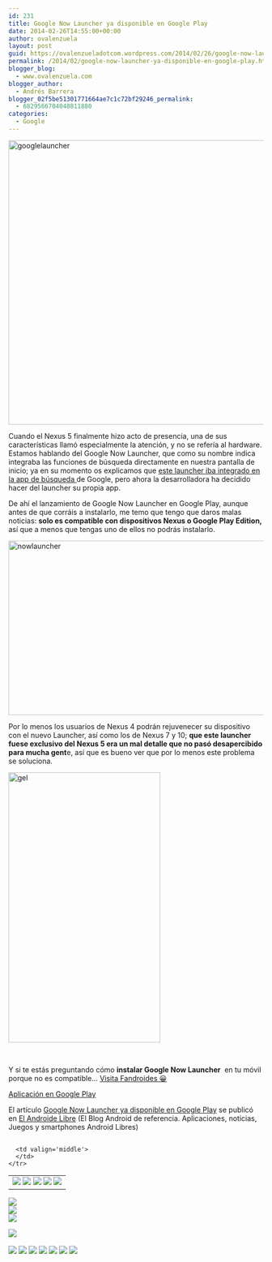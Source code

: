 ```yaml
---
id: 231
title: Google Now Launcher ya disponible en Google Play
date: 2014-02-26T14:55:00+00:00
author: ovalenzuela
layout: post
guid: https://ovalenzueladotcom.wordpress.com/2014/02/26/google-now-launcher-ya-disponible-en-google-play
permalink: /2014/02/google-now-launcher-ya-disponible-en-google-play.html
blogger_blog:
  - www.ovalenzuela.com
blogger_author:
  - Andrés Barrera
blogger_02f5be51301771664ae7c1c72bf29246_permalink:
  - 6829566704048811880
categories:
  - Google
---
```

<a href="http://www.elandroidelibre.com/2014/02/google-now-launcher-ya-disponible-en-google-play.html/googlelauncher" rel="attachment wp-att-129226"><img class="aligncenter size-large wp-image-129226" alt="googlelauncher" src="http://www.elandroidelibre.com/wp-content/uploads/2014/02/googlelauncher-680x561.png" width="680" height="561" /></a>

Cuando el Nexus 5 finalmente hizo acto de presencia, una de sus características llamó especialmente la atención, y no se refería al hardware. Estamos hablando del Google Now Launcher, que como su nombre indica integraba las funciones de búsqueda directamente en nuestra pantalla de inicio; ya en su momento os explicamos que <a href="http://www.elandroidelibre.com/2014/02/descarga-e-instala-google-search-3-2-con-google-now-launcher.html" target="_blank">este launcher iba integrado en la app de búsqueda </a>de Google, pero ahora la desarrolladora ha decidido hacer del launcher su propia app.

De ahí el lanzamiento de Google Now Launcher en Google Play, aunque antes de que corráis a instalarlo, me temo que tengo que daros malas noticias: **solo es compatible con dispositivos Nexus o Google Play Edition,** así que a menos que tengas uno de ellos no podrás instalarlo.

<a href="http://www.elandroidelibre.com/2014/02/google-now-launcher-ya-disponible-en-google-play.html/nowlauncher" rel="attachment wp-att-129227"><img class="aligncenter size-large wp-image-129227" alt="nowlauncher" src="http://www.elandroidelibre.com/wp-content/uploads/2014/02/nowlauncher-680x344.png" width="680" height="344" /></a>

Por lo menos los usuarios de Nexus 4 podrán rejuvenecer su dispositivo con el nuevo Launcher, así como los de Nexus 7 y 10; **que este launcher fuese exclusivo del Nexus 5 era un mal detalle que no pasó desapercibido para mucha gent**e, así que es bueno ver que por lo menos este problema se soluciona.

[<img class="aligncenter size-full wp-image-129233" alt="gel" src="http://www.elandroidelibre.com/wp-content/uploads/2014/02/gel.gif" width="300" height="533" />](http://www.elandroidelibre.com/wp-content/uploads/2014/02/gel.gif)

 

Y si te estás preguntando cómo **instalar Google Now Launcher**  en tu móvil porque no es compatible… <a href="http://fandroides.com/instala-el-google-experience-launcher-en-cualquier-android/" target="_blank">Visita Fandroides 😀</a>

<a target="_blank" href="https://play.google.com/store/apps/details?id=com.google.android.launcher">Aplicación en Google Play</a>

El artículo [Google Now Launcher ya disponible en Google Play](http://www.elandroidelibre.com/2014/02/google-now-launcher-ya-disponible-en-google-play.html) se publicó en [El Androide Libre](http://www.elandroidelibre.com) (El Blog Android de referencia. Aplicaciones, noticias, Juegos y smartphones Android Libres)


<img width="1" height="1" src="http://rss.feedsportal.com/c/34005/f/617036/s/379245a7/sc/15/mf.gif" border="0" /> 

<div>
  <table border='0'>
    <tr>
      <td valign='middle'>
        <a href="http://share.feedsportal.com/share/twitter/?u=http%3A%2F%2Fwww.elandroidelibre.com%2F2014%2F02%2Fgoogle-now-launcher-ya-disponible-en-google-play.html&t=Google+Now+Launcher+ya+disponible+en+Google+Play" target="_blank"><img src="http://res3.feedsportal.com/social/twitter.png" border="0" /></a> <a href="http://share.feedsportal.com/share/facebook/?u=http%3A%2F%2Fwww.elandroidelibre.com%2F2014%2F02%2Fgoogle-now-launcher-ya-disponible-en-google-play.html&t=Google+Now+Launcher+ya+disponible+en+Google+Play" target="_blank"><img src="http://res3.feedsportal.com/social/facebook.png" border="0" /></a> <a href="http://share.feedsportal.com/share/linkedin/?u=http%3A%2F%2Fwww.elandroidelibre.com%2F2014%2F02%2Fgoogle-now-launcher-ya-disponible-en-google-play.html&t=Google+Now+Launcher+ya+disponible+en+Google+Play" target="_blank"><img src="http://res3.feedsportal.com/social/linkedin.png" border="0" /></a> <a href="http://share.feedsportal.com/share/gplus/?u=http%3A%2F%2Fwww.elandroidelibre.com%2F2014%2F02%2Fgoogle-now-launcher-ya-disponible-en-google-play.html&t=Google+Now+Launcher+ya+disponible+en+Google+Play" target="_blank"><img src="http://res3.feedsportal.com/social/googleplus.png" border="0" /></a> <a href="http://share.feedsportal.com/share/email/?u=http%3A%2F%2Fwww.elandroidelibre.com%2F2014%2F02%2Fgoogle-now-launcher-ya-disponible-en-google-play.html&t=Google+Now+Launcher+ya+disponible+en+Google+Play" target="_blank"><img src="http://res3.feedsportal.com/social/email.png" border="0" /></a>
      </td>
      
      <td valign='middle'>
      </td>
    </tr>
  </table>
</div>

[<img src="http://da.feedsportal.com/r/186531004582/u/49/f/617036/c/34005/s/379245a7/sc/15/rc/1/rc.img" border="0" />](http://da.feedsportal.com/r/186531004582/u/49/f/617036/c/34005/s/379245a7/sc/15/rc/1/rc.htm)  
[<img src="http://da.feedsportal.com/r/186531004582/u/49/f/617036/c/34005/s/379245a7/sc/15/rc/2/rc.img" border="0" />](http://da.feedsportal.com/r/186531004582/u/49/f/617036/c/34005/s/379245a7/sc/15/rc/2/rc.htm)  
[<img src="http://da.feedsportal.com/r/186531004582/u/49/f/617036/c/34005/s/379245a7/sc/15/rc/3/rc.img" border="0" />](http://da.feedsportal.com/r/186531004582/u/49/f/617036/c/34005/s/379245a7/sc/15/rc/3/rc.htm)

[<img src="http://da.feedsportal.com/r/186531004582/u/49/f/617036/c/34005/s/379245a7/a2.img" border="0" />](http://da.feedsportal.com/r/186531004582/u/49/f/617036/c/34005/s/379245a7/a2.htm)
<img width="1" height="1" src="http://pi.feedsportal.com/r/186531004582/u/49/f/617036/c/34005/s/379245a7/a2t.img" border="0" /> 

<div>
  <a href="http://feeds.feedburner.com/~ff/elandroidelibre?a=XPz46VV9wj0:u-ObTp3os0E:ecdYMiMMAMM"><img src="http://feeds.feedburner.com/~ff/elandroidelibre?d=ecdYMiMMAMM" border="0" /></a> <a href="http://feeds.feedburner.com/~ff/elandroidelibre?a=XPz46VV9wj0:u-ObTp3os0E:V_sGLiPBpWU"><img src="http://feeds.feedburner.com/~ff/elandroidelibre?i=XPz46VV9wj0:u-ObTp3os0E:V_sGLiPBpWU" border="0" /></a> <a href="http://feeds.feedburner.com/~ff/elandroidelibre?a=XPz46VV9wj0:u-ObTp3os0E:7Q72WNTAKBA"><img src="http://feeds.feedburner.com/~ff/elandroidelibre?d=7Q72WNTAKBA" border="0" /></a> <a href="http://feeds.feedburner.com/~ff/elandroidelibre?a=XPz46VV9wj0:u-ObTp3os0E:dnMXMwOfBR0"><img src="http://feeds.feedburner.com/~ff/elandroidelibre?d=dnMXMwOfBR0" border="0" /></a> <a href="http://feeds.feedburner.com/~ff/elandroidelibre?a=XPz46VV9wj0:u-ObTp3os0E:yIl2AUoC8zA"><img src="http://feeds.feedburner.com/~ff/elandroidelibre?d=yIl2AUoC8zA" border="0" /></a> <a href="http://feeds.feedburner.com/~ff/elandroidelibre?a=XPz46VV9wj0:u-ObTp3os0E:qj6IDK7rITs"><img src="http://feeds.feedburner.com/~ff/elandroidelibre?d=qj6IDK7rITs" border="0" /></a> <a href="http://feeds.feedburner.com/~ff/elandroidelibre?a=XPz46VV9wj0:u-ObTp3os0E:I9og5sOYxJI"><img src="http://feeds.feedburner.com/~ff/elandroidelibre?d=I9og5sOYxJI" border="0" /></a>
</div>

<img src="http://feeds.feedburner.com/~r/elandroidelibre/~4/XPz46VV9wj0" height="1" width="1" />